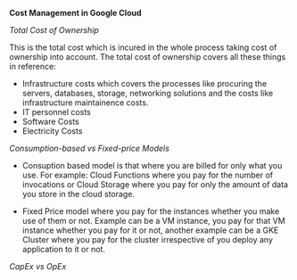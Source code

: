 **Cost Management in Google Cloud**

*Total Cost of Ownership*

This is the total cost which is incured in the whole process taking cost of ownership into account. The total cost of ownership covers all these things in reference:
- Infrastructure costs which covers the processes like procuring the servers, databases, storage, networking solutions and the costs like infrastructure maintainence costs.
- IT personnel costs
- Software Costs
- Electricity Costs

*Consumption-based vs Fixed-price Models*

- Consuption based model is that where you are billed for only what you use. For example: Cloud Functions where you pay for the number of invocations or Cloud Storage where you pay for only the amount of data you store in the cloud storage.

- Fixed Price model where you pay for the instances whether you make use of them or not. Example can be a VM instance, you pay for that VM instance whether you pay for it or not, another example can be a GKE Cluster where you pay for the cluster irrespective of you deploy any application to it or not.

*CapEx vs OpEx*
